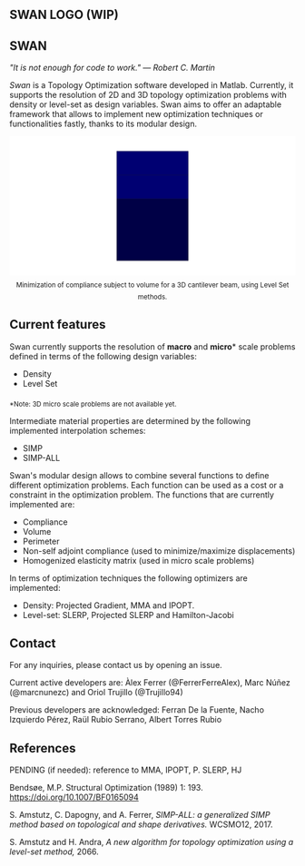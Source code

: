 ## SWAN LOGO (WIP) ##


## SWAN ## 

*"It is not enough for code to work."
― Robert C. Martin*

_Swan_ is a Topology Optimization software developed in Matlab. Currently, it supports the resolution of 2D and 3D topology optimization problems with density or level-set as design variables.
Swan aims to offer an adaptable framework that allows to implement new optimization techniques or functionalities fastly, thanks to its modular design.  



<p align="center">
  <img src="https://github.com/SwanLab/Examples/blob/master/Videos/Video_ImpCantileverHexahedra_Case_1_1_1_32.gif" alt="Solution" style="width: 600px;"/>
  <sub>Minimization of compliance subject to volume for a 3D cantilever beam, using Level Set methods.</sub>
</p>



## Current features ##
Swan currently supports the resolution of **macro** and **micro**\* scale problems  defined in terms of the following design variables:
- Density
- Level Set

<sub>*Note: 3D micro scale problems are not available yet. </sub>

Intermediate material properties are determined by the following implemented interpolation schemes:
- SIMP
- SIMP-ALL



Swan's modular design allows to combine several functions to define different optimization problems. Each function can be used as a cost or a constraint in the optimization problem.  The functions that are currently implemented are:
- Compliance
- Volume
- Perimeter
- Non-self adjoint compliance (used to minimize/maximize displacements)
- Homogenized elasticity matrix (used in micro scale problems)

In terms of optimization techniques the following optimizers are implemented:
 - Density: Projected Gradient, MMA and IPOPT. 
 - Level-set: SLERP, Projected SLERP and Hamilton-Jacobi


## Contact ##

For any inquiries, please contact us by opening an issue.

Current active developers are: Àlex Ferrer (@FerrerFerreAlex), Marc Núñez (@marcnunezc) and Oriol Trujillo (@Trujillo94)

Previous developers are acknowledged: Ferran De la Fuente, Nacho Izquierdo Pérez, Raül Rubio Serrano, Albert Torres Rubio

## References 
PENDING (if needed): reference to MMA, IPOPT, P. SLERP, HJ

Bendsøe, M.P. Structural Optimization (1989) 1: 193. https://doi.org/10.1007/BF0165094

S. Amstutz, C. Dapogny, and A. Ferrer, *SIMP-ALL: a generalized SIMP method based
on topological and shape derivatives.* WCSMO12, 2017.

S. Amstutz and H. Andra, *A new algorithm for topology optimization using a level-set
method,* 2066.

